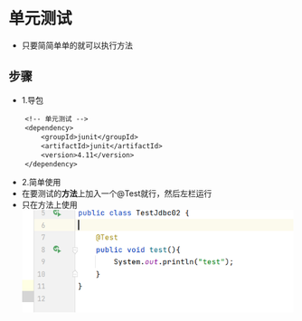 # 单元测试
- 只要简简单单的就可以执行方法
## 步骤
- 1.导包
```
    <!-- 单元测试 -->
    <dependency>
        <groupId>junit</groupId>
        <artifactId>junit</artifactId>
        <version>4.11</version>
    </dependency>
```
- 2.简单使用
 - 在要测试的**方法**上加入一个@Test就行，然后左栏运行
 - 只在方法上使用
![img_6.png](img_6.png)